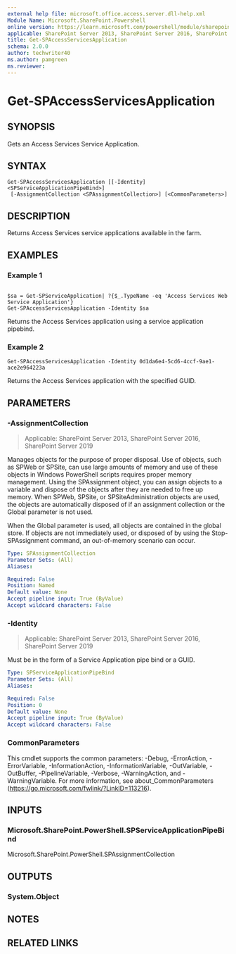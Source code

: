 ```yaml
---
external help file: microsoft.office.access.server.dll-help.xml
Module Name: Microsoft.SharePoint.Powershell
online version: https://learn.microsoft.com/powershell/module/sharepoint-server/get-spaccessservicesapplication
applicable: SharePoint Server 2013, SharePoint Server 2016, SharePoint Server 2019
title: Get-SPAccessServicesApplication
schema: 2.0.0
author: techwriter40
ms.author: pamgreen
ms.reviewer:
---
```


# Get-SPAccessServicesApplication

## SYNOPSIS

Gets an Access Services Service Application.

## SYNTAX

```
Get-SPAccessServicesApplication [[-Identity] <SPServiceApplicationPipeBind>]
 [-AssignmentCollection <SPAssignmentCollection>] [<CommonParameters>]
```

## DESCRIPTION

Returns Access Services service applications available in the farm.

## EXAMPLES

### Example 1
```

$sa = Get-SPServiceApplication| ?{$_.TypeName -eq 'Access Services Web Service Application'}
Get-SPAccessServicesApplication -Identity $sa

```
Returns the Access Services application using a service application pipebind.

### Example 2
```
Get-SPAccessServicesApplication -Identity 0d1da6e4-5cd6-4ccf-9ae1-ace2e964223a
```

Returns the Access Services application with the specified GUID.

## PARAMETERS

### -AssignmentCollection

> Applicable: SharePoint Server 2013, SharePoint Server 2016, SharePoint Server 2019

Manages objects for the purpose of proper disposal. Use of objects, such as SPWeb or SPSite, can use large amounts of memory and use of these objects in Windows PowerShell scripts requires proper memory management. Using the SPAssignment object, you can assign objects to a variable and dispose of the objects after they are needed to free up memory. When SPWeb, SPSite, or SPSiteAdministration objects are used, the objects are automatically disposed of if an assignment collection or the Global parameter is not used.

When the Global parameter is used, all objects are contained in the global store. If objects are not immediately used, or disposed of by using the Stop-SPAssignment command, an out-of-memory scenario can occur.

```yaml
Type: SPAssignmentCollection
Parameter Sets: (All)
Aliases:

Required: False
Position: Named
Default value: None
Accept pipeline input: True (ByValue)
Accept wildcard characters: False
```

### -Identity

> Applicable: SharePoint Server 2013, SharePoint Server 2016, SharePoint Server 2019

Must be in the form of a Service Application pipe bind or a GUID.

```yaml
Type: SPServiceApplicationPipeBind
Parameter Sets: (All)
Aliases:

Required: False
Position: 0
Default value: None
Accept pipeline input: True (ByValue)
Accept wildcard characters: False
```

### CommonParameters
This cmdlet supports the common parameters: -Debug, -ErrorAction, -ErrorVariable, -InformationAction, -InformationVariable, -OutVariable, -OutBuffer, -PipelineVariable, -Verbose, -WarningAction, and -WarningVariable. For more information, see about_CommonParameters (https://go.microsoft.com/fwlink/?LinkID=113216).

## INPUTS

### Microsoft.SharePoint.PowerShell.SPServiceApplicationPipeBind
Microsoft.SharePoint.PowerShell.SPAssignmentCollection

## OUTPUTS

### System.Object

## NOTES

## RELATED LINKS

